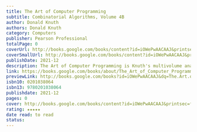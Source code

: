 ```yaml
---
title: The Art of Computer Programming
subtitle: Combinatorial Algorithms, Volume 4B
author: Donald Knuth
authors: Donald Knuth
category: Computers
publisher: Pearson Professional
totalPage: 0
coverUrl: http://books.google.com/books/content?id=iOWePwAACAAJ&printsec=frontcover&img=1&zoom=1&source=gbs_api
coverSmallUrl: http://books.google.com/books/content?id=iOWePwAACAAJ&printsec=frontcover&img=1&zoom=5&source=gbs_api
publishDate: 2021-12
description: The Art of Computer Programming is Knuth's multivolume analysis of algorithms. With the addition of this new volume, it continues to be the definitive description of classical computer science. Volume 4B, the sequel to Volume 4A, extends Knuth's exploration of combinatorial algorithms. These algorithms are of keen interest to software designers because ". . . a single good idea can save years or even centuries of computer time." The book begins with coverage of Backtrack Programming, together with a set of data structures whose links perform "delightful dances" and are ideally suited to this domain. New techniques for important applications such as optimum partitioning and layout are thereby developed. Knuth's writing is playful, and he includes dozens of puzzles to illustrate the algorithms and techniques, ranging from popular classics like edge-matching to more recent crazes like sudoku. Recreational mathematicians and computer scientists will not be disappointed! In the second half of the book, Knuth addresses Satisfiability, one of the most fundamental problems in all of computer science. Innovative techniques developed at the beginning of the twenty-first century have led to game-changing applications, for such things as optimum scheduling, circuit design, and hardware verification. Thanks to these tools, computers are able to solve practical problems involving millions of variables that only a few years ago were regarded as hopeless. The Mathematical Preliminaries Redux section of the book is a special treat, which presents basic techniques of probability theory that have become prominent since the original "preliminaries" were discussed in Volume 1. As in every volume of this remarkable series, the book includes hundreds of exercises that employ Knuth's ingenious rating system, making it easy for readers of varying degrees of mathematical training to find challenges suitable to them. Detailed answers are provided to facilitate self-study. "Professor Donald E. Knuth has always loved to solve problems. In Volume 4B he now promotes two brand new and practical general problem solvers, namely (0) the Dancing Links Backtracking and (1) the SAT Solver. To use them, a problem is defined declaratively (0) as a set of options, or (1) in Boolean formulae. Today's laptop computers, heavily armoured with very high speed processors and ultra large amounts of memory, are able to run either solver for problems having big input data. Each section of Volume 4B contains a multitudinous number of tough exercises which help make understanding surer. Happy reading!" --Eiiti Wada, an elder computer scientist, UTokyo "Donald Knuth may very well be a great master of the analysis of algorithms, but more than that, he is an incredible and tireless storyteller who always strikes the perfect balance between theory, practice, and fun. [Volume 4B, Combinatorial Algorithms, Part 2] dives deep into the fascinating exploration of search spaces (which is quite like looking for a needle in a haystack or, even harder, to prove the absence of a needle in a haystack), where actions performed while moving forward must be meticulously undone when backtracking. It introduces us to the beauty of dancing links for removing and restoring the cells of a matrix in a dance which is both simple to implement and very efficient." --Christine Solnon, Department of Computer Science, INSA Lyon Register your book for convenient access to downloads, updates, and/or corrections as they become available.
link: https://books.google.com/books/about/The_Art_of_Computer_Programming.html?hl=&id=iOWePwAACAAJ
previewLink: http://books.google.com/books?id=iOWePwAACAAJ&dq=The.Art.of.Computer.Programming&hl=&as_pt=BOOKS&cd=3&source=gbs_api
isbn10: 0201038064
isbn13: 9780201038064
publishdate: 2021-12
pages: 0
cover: http://books.google.com/books/content?id=iOWePwAACAAJ&printsec=frontcover&img=1&zoom=1&source=gbs_api
rating: ★★★★★
date read: to read
status:
---
```


